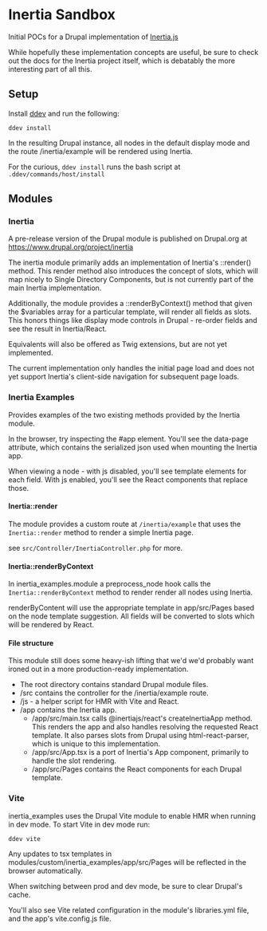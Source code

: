 # Inertia Sandbox

Initial POCs for a Drupal implementation of [Inertia.js](https://inertiajs.com/)

While hopefully these implementation concepts are useful, be sure to check out
the docs for the Inertia project itself, which is debatably the more interesting
part of all this.

## Setup

Install [ddev](https://ddev.readthedocs.io/en/stable/) and run the following:

`ddev install`

In the resulting Drupal instance, all nodes in the default display mode and the
route /inertia/example will be rendered using Inertia.

For the curious, `ddev install` runs the bash script at `.ddev/commands/host/install`

## Modules

### Inertia

A pre-release version of the Drupal module is published on Drupal.org at
https://www.drupal.org/project/inertia

The inertia module primarily adds an implementation of Inertia's ::render()
method. This render method also introduces the concept of slots, which will map
nicely to Single Directory Components, but is not currently part of the main
Inertia implementation.

Additionally, the module provides a ::renderByContext() method that given the
$variables array for a particular template, will render all fields as slots.
This honors things like display mode controls in Drupal - re-order fields and
see the result in Inertia/React.

Equivalents will also be offered as Twig extensions, but are not yet implemented.

The current implementation only handles the initial page load and does not yet
support Inertia's client-side navigation for subsequent page loads.

### Inertia Examples

Provides examples of the two existing methods provided by the Inertia module.

In the browser, try inspecting the #app element. You'll see the data-page
attribute, which contains the serialized json used when mounting the Inertia app.

When viewing a node - with js disabled, you'll see template elements for each
field. With js enabled, you'll see the React components that replace those.

#### Inertia::render

The module provides a custom route at `/inertia/example` that uses the
`Inertia::render` method to render a simple Inertia page.

see `src/Controller/InertiaController.php` for more.

#### Inertia::renderByContext

In inertia_examples.module a preprocess_node hook calls the
`Inertia::renderByContext` method to render render all nodes using
Inertia.

renderByContent will use the appropriate template in app/src/Pages based on the
node template suggestion. All fields will be converted to slots which will be
rendered by React.

#### File structure

This module still does some heavy-ish lifting that we'd we'd probably want ironed
out in a more production-ready implementation.

- The root directory contains standard Drupal module files.
- /src contains the controller for the /inertia/example route.
- /js - a helper script for HMR with Vite and React.
- /app contains the Inertia app.
  - /app/src/main.tsx calls @inertiajs/react's createInertiaApp method. This
    renders the app and also handles resolving the requested React template. It
    also parses slots from Drupal using html-react-parser, which is unique to this
    implementation.
  - /app/src/App.tsx is a port of Inertia's App component, primarily to handle
    the slot rendering.
  - /app/src/Pages contains the React components for each Drupal template.

### Vite

inertia_examples uses the Drupal Vite module to enable HMR when running in dev
mode. To start Vite in dev mode run:

`ddev vite`

Any updates to tsx templates in modules/custom/inertia_examples/app/src/Pages
will be reflected in the browser automatically.

When switching between prod and dev mode, be sure to clear Drupal's cache.

You'll also see Vite related configuration in the module's libraries.yml file,
and the app's vite.config.js file.
